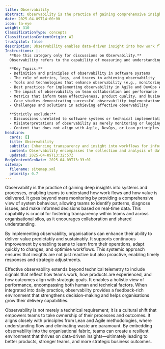 ```yaml
---
title: Observability
abstract: Observability is the practice of gaining comprehensive insights into systems and processes, enabling teams to understand work flows and value delivery. It transcends traditional monitoring by offering a holistic view of system behaviour, which allows teams to identify patterns, diagnose issues, and make informed decisions based on real-time data. This capability is essential for fostering transparency and collaboration within teams and across organisational silos. By implementing observability, organisations can improve their ability to deliver value predictably and sustainably, supporting continuous improvement through learning and adaptation. It encompasses not only technical telemetry but also signals reflecting team dynamics, product experiences, and alignment with strategic goals, thus providing a complete view of performance that includes both human and technical factors. When integrated into daily practices, observability cultivates a feedback-rich environment that enhances decision-making and strengthens delivery capabilities. It represents a cultural shift that empowers teams to take ownership of their processes and outcomes, aligning with Lean and Agile principles focused on understanding flow and eliminating waste. By embedding observability into the organisational framework, teams can create a resilient environment that leverages data-driven insights, ultimately leading to improved products, stronger teams, and more strategic business outcomes.
date: 2025-04-09T14:00:00
icon: fa-eye
weight: 310
ClassificationType: concepts
ClassificationContentOrigin: AI
trustpilot: false
description: Observability enables data-driven insight into how work flows and value is delivered. It supports transparency, informed decision-making, and continuous improvement across teams, products, and the business.
Instructions: |-
  **Use this category only for discussions on Observability.**  
  Observability refers to the capability of measuring and understanding the internal states of a system based on the data it generates. It enables teams to gain insights into how work flows and how value is delivered, fostering transparency, informed decision-making, and continuous improvement across various teams, products, and the business.

  **Key Topics:**  
  - Definition and principles of observability in software systems  
  - The role of metrics, logs, and traces in achieving observability  
  - Tools and technologies that enhance observability (e.g., monitoring solutions, dashboards)  
  - Best practices for implementing observability in Agile and DevOps environments  
  - The impact of observability on team collaboration and performance  
  - Metrics that inform team effectiveness, product quality, and business outcomes  
  - Case studies demonstrating successful observability implementations  
  - Challenges and solutions in achieving effective observability  

  **Strictly exclude:**  
  - Discussions unrelated to software systems or technical implementations  
  - Misinterpretations of observability as merely monitoring or logging  
  - Content that does not align with Agile, DevOps, or Lean principles
headline:
  cards: []
  title: Observability
  subtitle: Enhancing transparency and insight into workflows for informed decision-making and continuous improvement across teams, products, and the business.
  content: Observability encompasses the collection and analysis of data to enhance understanding of workflows and value delivery. It fosters transparency, enabling teams to make informed decisions and drive continuous improvement. Relevant topics include metrics, flow efficiency, feedback loops, and the interplay between systems, teams, products, and business outcomes.
  updated: 2025-04-09T13:32:57Z
BodyContentGenDate: 2025-04-09T13:33:01
sitemap:
  filename: sitemap.xml
  priority: 0.7
---
```


Observability is the practice of gaining deep insights into systems and processes, enabling teams to understand how work flows and how value is delivered. It goes beyond mere monitoring by providing a comprehensive view of system behaviour, allowing teams to identify patterns, diagnose issues, and make informed decisions based on real-time data. This capability is crucial for fostering transparency within teams and across organisational silos, as it encourages collaboration and shared understanding.

By implementing observability, organisations can enhance their ability to deliver value predictably and sustainably. It supports continuous improvement by enabling teams to learn from their operations, adapt quickly to changes, and optimise workflows. This systemic approach ensures that insights are not just reactive but also proactive, enabling timely responses and strategic adjustments.

Effective observability extends beyond technical telemetry to include signals that reflect how teams work, how products are experienced, and how outcomes align with strategic goals. It enables a holistic view of performance, encompassing both human and technical factors. When integrated into daily practice, observability provides a feedback-rich environment that strengthens decision-making and helps organisations grow their delivery capabilities.

Observability is not merely a technical requirement; it is a cultural shift that empowers teams to take ownership of their processes and outcomes. It aligns closely with principles from Lean and Agile methodologies, where understanding flow and eliminating waste are paramount. By embedding observability into the organisational fabric, teams can create a resilient environment that thrives on data-driven insights—ultimately leading to better products, stronger teams, and more strategic business outcomes.
